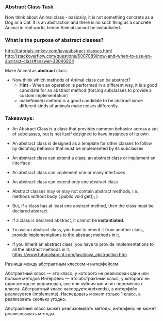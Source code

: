 ### Abstract Class Task

Now think about Animal class - basically, it is not something concrete as a Dog or a Cat.
It is an abstraction and there is no such thing as a concrete Animal in real world, hence Animal cannot be instantiated.

### What is the purpose of abstract classes?
http://tutorials.jenkov.com/java/abstract-classes.html
http://stackoverflow.com/questions/6007089/how-and-when-to-use-an-abstract-class#answer-33040904

Make Animal as **abstract** class.
- Now think which methods of Animal class can be abstract?
    * **Hint** - When an operation is performed in a different way, it is a good candidate for an abstract method (forcing subclasses to provide a custom implementation)
    * makeNoise() method is a good candidate to be abstract since different kinds of animals make noises differently.


### Takeaways:
- An Abstract Class is a class that provides common behavior across a set of subclasses, but is not itself designed to have instances of its own
- An abstract class is designed as a template for other classes to follow by dictating behavior that must be implemented by its subclasses
- An abstract class can extend a class, an abstract class or implement an interface
- An abstract class can implement one or many interfaces
- An abstract class can extend only one abstract class

- Abstract classes may or may not contain abstract methods, i.e., methods without body ( public void get(); )
- But, if a class has at least one abstract method, then the class must be declared abstract.
- If a class is declared abstract, it cannot be **instantiated**.
- To use an abstract class, you have to inherit it from another class, provide implementations to the abstract methods in it.
- If you inherit an abstract class, you have to provide implementations to all the abstract methods in it.
https://www.tutorialspoint.com/java/java_abstraction.htm


Pазница между абстрактным классом и интерфейсом

Абстрактный класс — это класс, у которого не реализован один или больше методов
Интерфейс — это абстрактный класс, у которого ни один метод не реализован, все они публичные и нет переменных класса.
Aбстрактный класс наследуется(etxends), а интерфейс реализуется (implements).
Hаследовать можеm только 1 класс, а реализовать сколько угодно.

Абстрактный класс может реализовывать методы, интерфейс не может реализовывать методы.

